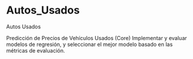 # Autos_Usados
Autos Usados

Predicción de Precios de Vehículos Usados (Core)
Implementar y evaluar modelos de regresión, y seleccionar el mejor modelo basado en las métricas de evaluación.
